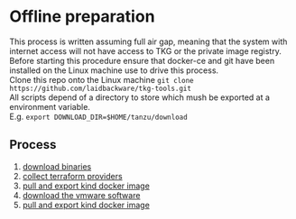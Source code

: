 # Offline preparation
This process is written assuming full air gap, meaning that the system with internet access will not have access to TKG or the private image registry. </br>
Before starting this procedure ensure that docker-ce and git have been installed on the Linux machine use to drive this process. </br>
Clone this repo onto the Linux machine `git clone https://github.com/laidbackware/tkg-tools.git` </br>
All scripts depend of a directory to store which mush be exported at a environment variable.</br>
E.g. `export DOWNLOAD_DIR=$HOME/tanzu/download`

## Process
1. [download binaries](download/tools/README.md)
2. [collect terraform providers](download/terraform/README.md)
3. [pull and export kind docker image](download/kind/README.md)
4. [download the vmware software](download/vmware-binaries/README.md)
5. [pull and export kind docker image](download/vmware-images/README.md)